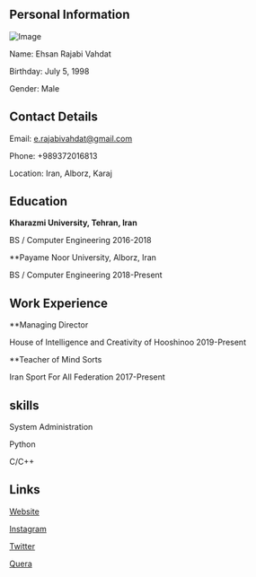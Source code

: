 ## Personal Information
![Image](http://hooshinoo.ir/wp-content/uploads/2020/04/PicsArt_04-05-03.30.32-300x300.jpg)

Name: Ehsan Rajabi Vahdat

Birthday: July 5, 1998

Gender: Male

## Contact Details
Email: e.rajabivahdat@gmail.com

Phone: +989372016813

Location: Iran, Alborz, Karaj

## Education
**Kharazmi University, Tehran, Iran**

BS / Computer Engineering 2016-2018

**Payame Noor University, Alborz, Iran

BS / Computer Engineering 2018-Present

## Work Experience
**Managing Director

House of Intelligence and Creativity of Hooshinoo 2019-Present

**Teacher of Mind Sorts

Iran Sport For All Federation 2017-Present

## skills
System Administration

Python

C/C++

## Links
[Website](http://ehsanrajabivahdat.ir)

[Instagram](http://instagram.com/ehsanrajabivahdat)

[Twitter](http://twitter.com/rajabivahdat)

[Quera](https://quera.ir/profile/ehsan.rubikk2020)
